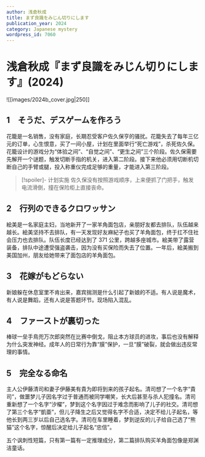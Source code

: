 ```yaml
---
author: 浅倉秋成
title: まず良識をみじん切りにします
publication_year: 2024
category: Japanese mystery
wordpress_id: 7060
---
```


# 浅倉秋成『まず良識をみじん切りにします』(2024)

![[images/2024b_cover.jpg|250]]

## 1　そうだ、デスゲームを作ろう

花籠是一名销售，没有家庭，长期忍受客户佐久保亨的骚扰。花籠失去了每年三亿元的订单，心生恨意，买了一间小屋，计划在里面举行“死亡游戏”，杀死佐久保。花籠设计的游戏分为“体验之间”、“自觉之间”、“更生之间”三个阶段。佐久保需要先解开一个谜题，触发切断手指的机关，进入第二阶段。接下来他必须用切断机切断自己的手臂或腿，投入称重仪完成足够的重量，才能进入第三阶段。

> [!spoiler]- 计划实施
> 佐久保没有按照游戏顺序，上来便抓了门把手，触发电流滑倒，撞在保险柜上直接丧命。

## 2　行列のできるクロワッサン

絵美是一名家庭主妇，当地新开了一家羊角面包店，亲朋好友都去排队，队伍越来越长。絵美坚持不去排队，有一天发现好友麻紀子也买了羊角面包，终于扛不住社会压力也去排队。队伍长度已经达到了 371 公里，跨越多座城市。絵美带了露营装备，排队中途遭受强盗袭击，因为没有买保险而失去了位置。一年后，絵美搬到美国加州，朋友给她带来了面包店的羊角面包。

## 3　花嫁がもどらない

新娘躲在休息室里不肯出来，嘉宾揣测是什么引起了新娘的不适。有人说是魔术，有人说是舞蹈，还有人说是答题环节。现场陷入混乱。

## 4　ファーストが裏切った

棒球一垒手鳥兜万次郎突然在比赛中倒戈，阻止本方球员的进攻，事后也没有解释为什么突发神经。成年人的日常行为靠“膜”保护，一旦“膜”破裂，就会做出违反常理的事情。

## 5　完全なる命名

主人公伊藤清司和妻子伊藤美有貴为即将到来的孩子起名。清司想了一个名字“貴司”，做噩梦儿子因名字过于普通而被同学嘲笑，长大后甚至与杀人犯撞名。清司重新想了一个名字“汐櫂”，梦到这个名字因过于难念而影响了儿子的社交。清司想了第三个名字“凱亜”，但儿子降生之后又觉得名字不合适，决定不给儿子起名，等他长到两三岁以后自己选名字。清司在车里睡着，梦到逆反的儿子给自己选了“熊猫”这个名字，惊醒后决定给儿子起名“忠信”。

五个讽刺性短篇，只有第一篇有一定推理成分，第二篇排队购买羊角面包像是郑渊洁童话。